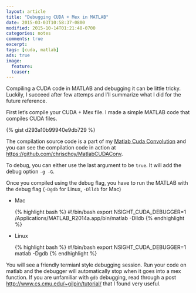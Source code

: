 ```yaml
---
layout: article
title: "Debugging CUDA + Mex in MATLAB"
date: 2015-03-03T10:58:37-0800
modified: 2015-10-14T01:21:48-0700
categories: notes
comments: true
excerpt:
tags: [cuda, matlab]
ads: true
image:
  feature:
  teaser:
---
```


Compiling a CUDA code in MATLAB and debugging it can be little tricky. Luckily, I succeed after few attemps and I’ll summarize what I did for the future reference.

First let’s compile your CUDA + Mex file. I made a simple MATLAB code that compiles CUDA files.

{% gist d293a10b99940e9db729 %}

The compilation source code is a part of my [Matlab Cuda Convolution](https://github.com/chrischoy/MatlabCUDAConv/) and you can see the compilation code in action at <https://github.com/chrischoy/MatlabCUDAConv>.

To debug, you can either use the last argument to be `true`. It will add the debug option `-g -G`.

Once you compiled using the debug flag, you have to run the MATLAB with the debug flag (`-Dgdb` for Linux, `-Dlldb` for Mac)

- Mac

    {% highlight bash %}
    #!/bin/bash
    export NSIGHT_CUDA_DEBUGGER=1
    /Applications/MATLAB_R2014a.app/bin/matlab -Dlldb 
    {% endhighlight %}

- Linux

    {% highlight bash %}
    #!/bin/bash
    export NSIGHT_CUDA_DEBUGGER=1
    matlab -Dgdb
    {% endhighlight %}

You will see a friendly termianl style debugging session. Run your code on matlab and the debugger will automatically stop when it goes into a mex function. If you are unfamiliar with `gdb` debugging, read through a post <http://www.cs.cmu.edu/~gilpin/tutorial/> that I found very useful.
